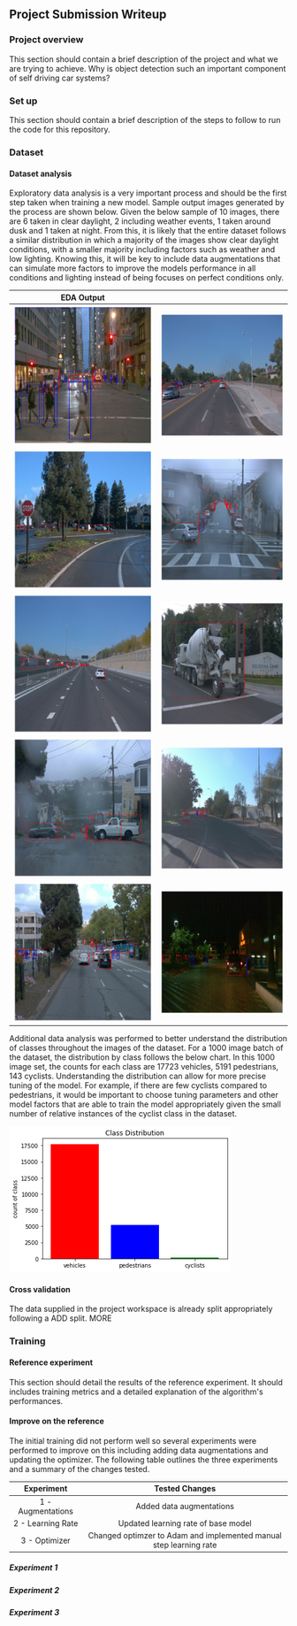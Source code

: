 ## Project Submission Writeup

### Project overview
This section should contain a brief description of the project and what we are trying to achieve. Why is object detection such an important component of self driving car systems?

### Set up
This section should contain a brief description of the steps to follow to run the code for this repository.

### Dataset
#### Dataset analysis
Exploratory data analysis is a very important process and should be the first step taken when training a new model. Sample output images generated by the process are shown below. Given the below sample of 10 images, there are 6 taken in clear daylight, 2 including weather events, 1 taken around dusk and 1 taken at night. From this, it is likely that the entire dataset follows a similar distribution in which a majority of the images show clear daylight conditions, with a smaller majority including factors such as weather and low lighting. Knowing this, it will be key to include data augmentations that can simulate more factors to improve the models performance in all conditions and lighting instead of being focuses on perfect conditions only.

| EDA Output      |               |
| :-------------: | :-----------: |
| ![png](ExploratoryDataAnalysis_output/output_6_0.png)          |     ![png](ExploratoryDataAnalysis_output/output_6_1.png)     |
| ![png](ExploratoryDataAnalysis_output/output_6_2.png)          |     ![png](ExploratoryDataAnalysis_output/output_6_3.png)     |
| ![png](ExploratoryDataAnalysis_output/output_6_4.png)          |     ![png](ExploratoryDataAnalysis_output/output_6_5.png)     |
| ![png](ExploratoryDataAnalysis_output/output_6_6.png)          |     ![png](ExploratoryDataAnalysis_output/output_6_7.png)     |
| ![png](ExploratoryDataAnalysis_output/output_6_8.png)          |     ![png](ExploratoryDataAnalysis_output/output_6_9.png)     |

Additional data analysis was performed to better understand the distribution of classes throughout the images of the dataset. For a 1000 image batch of the dataset, the distribution by class follows the below chart. In this 1000 image set, the counts for each class are 17723 vehicles, 5191 pedestrians, 143 cyclists. Understanding the distribution can allow for more precise tuning of the model. For example, if there are few cyclists compared to pedestrians, it would be important to choose tuning parameters and other model factors that are able to train the model appropriately given the small number of relative instances of the cyclist class in the dataset. 


![png](ExploratoryDataAnalysis_output/output_9_0.png)


#### Cross validation
The data supplied in the project workspace is already split appropriately following a ADD split. MORE

### Training
#### Reference experiment
This section should detail the results of the reference experiment. It should includes training metrics and a detailed explanation of the algorithm's performances.

#### Improve on the reference
The initial training did not perform well so several experiments were performed to improve on this including adding data augmentations and updating the optimizer. The following table outlines the three experiments and a summary of the changes tested.

| Experiment           | Tested Changes |
| :------------------: | :-----------: |
| 1 - Augmentations    | Added data augmentations |
| 2 - Learning Rate    | Updated learning rate of base model |
| 3 - Optimizer        | Changed optimzer to Adam and implemented manual step learning rate |

##### Experiment 1

##### Experiment 2

##### Experiment 3